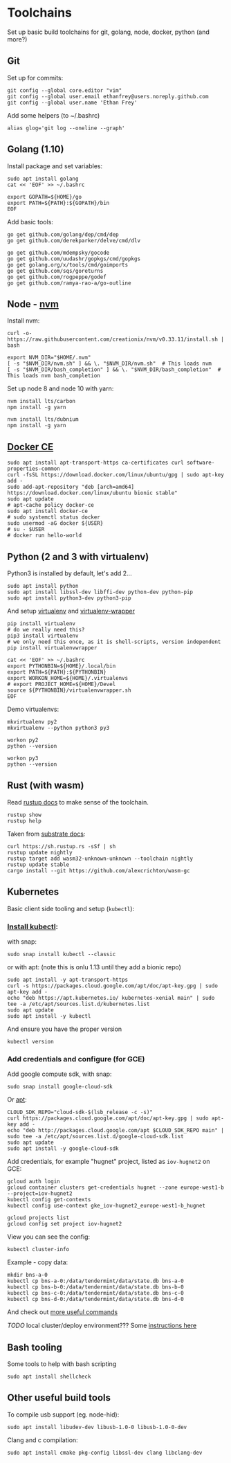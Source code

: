 # Toolchains

Set up basic build toolchains for git, golang, node, docker, python (and more?)

## Git

Set up for commits:

```shell
git config --global core.editor "vim"
git config --global user.email ethanfrey@users.noreply.github.com
git config --global user.name 'Ethan Frey'
```

Add some helpers (to ~/.bashrc)

```shell
alias glog='git log --oneline --graph'
```

## Golang (1.10)

Install package and set variables:

```shell
sudo apt install golang
cat << 'EOF' >> ~/.bashrc

export GOPATH=${HOME}/go
export PATH=${PATH}:${GOPATH}/bin
EOF
```

Add basic tools:

```shell
go get github.com/golang/dep/cmd/dep
go get github.com/derekparker/delve/cmd/dlv

go get github.com/mdempsky/gocode
go get github.com/uudashr/gopkgs/cmd/gopkgs
go get golang.org/x/tools/cmd/goimports
go get github.com/sqs/goreturns
go get github.com/rogpeppe/godef
go get github.com/ramya-rao-a/go-outline
```

## Node - [nvm](https://github.com/creationix/nvm)

Install nvm:

```shell
curl -o- https://raw.githubusercontent.com/creationix/nvm/v0.33.11/install.sh | bash

export NVM_DIR="$HOME/.nvm"
[ -s "$NVM_DIR/nvm.sh" ] && \. "$NVM_DIR/nvm.sh"  # This loads nvm
[ -s "$NVM_DIR/bash_completion" ] && \. "$NVM_DIR/bash_completion"  # This loads nvm bash_completion
```

Set up node 8 and node 10 with yarn:

```shell
nvm install lts/carbon
npm install -g yarn

nvm install lts/dubnium
npm install -g yarn
```

## [Docker CE](https://www.digitalocean.com/community/tutorials/how-to-install-and-use-docker-on-ubuntu-18-04)

```shell
sudo apt install apt-transport-https ca-certificates curl software-properties-common
curl -fsSL https://download.docker.com/linux/ubuntu/gpg | sudo apt-key add -
sudo add-apt-repository "deb [arch=amd64] https://download.docker.com/linux/ubuntu bionic stable"
sudo apt update
# apt-cache policy docker-ce
sudo apt install docker-ce
# sudo systemctl status docker
sudo usermod -aG docker ${USER}
# su - $USER
# docker run hello-world
```


## Python (2 and 3 with virtualenv)

Python3 is installed by default, let's add 2...

```shell
sudo apt install python 
sudo apt install libssl-dev libffi-dev python-dev python-pip
sudo apt install python3-dev python3-pip
```

And setup [virtualenv](https://virtualenv.pypa.io/en/latest/installation/)
and [virtualenv-wrapper](https://virtualenvwrapper.readthedocs.io/en/latest/)

```shell
pip install virtualenv
# do we really need this?
pip3 install virtualenv
# we only need this once, as it is shell-scripts, version independent
pip install virtualenvwrapper

cat << 'EOF' >> ~/.bashrc
export PYTHONBIN=${HOME}/.local/bin
export PATH=${PATH}:${PYTHONBIN}
export WORKON_HOME=${HOME}/.virtualenvs
# export PROJECT_HOME=${HOME}/Devel
source ${PYTHONBIN}/virtualenvwrapper.sh
EOF
```

Demo virtualenvs:

```shell
mkvirtualenv py2
mkvirtualenv --python python3 py3

workon py2
python --version

workon py3
python --version
```

## Rust (with wasm)

Read [rustup docs](https://github.com/rust-lang/rustup.rs/blob/master/README.md) to make sense of the toolchain.

```shell
rustup show
rustup help
```

Taken from [substrate docs](https://github.com/paritytech/substrate#6-building):

```shell
curl https://sh.rustup.rs -sSf | sh
rustup update nightly
rustup target add wasm32-unknown-unknown --toolchain nightly
rustup update stable
cargo install --git https://github.com/alexcrichton/wasm-gc
```

## Kubernetes

Basic client side tooling and setup (`kubectl`):

### [Install kubectl](https://kubernetes.io/docs/tasks/tools/install-kubectl/):

with snap:

```shell
sudo snap install kubectl --classic
```

or with apt: (note this is onlu 1.13 until they add a bionic repo)

```shell
sudo apt install -y apt-transport-https
curl -s https://packages.cloud.google.com/apt/doc/apt-key.gpg | sudo apt-key add -
echo "deb https://apt.kubernetes.io/ kubernetes-xenial main" | sudo tee -a /etc/apt/sources.list.d/kubernetes.list
sudo apt update
sudo apt install -y kubectl
```

And ensure you have the proper version

```shell
kubectl version
```

### Add credentials and configure (for GCE)

Add google compute sdk, with snap:

```shell
sudo snap install google-cloud-sdk
```

Or [apt](https://cloud.google.com/sdk/docs/downloads-apt-get):

```shell
CLOUD_SDK_REPO="cloud-sdk-$(lsb_release -c -s)"
curl https://packages.cloud.google.com/apt/doc/apt-key.gpg | sudo apt-key add -
echo "deb http://packages.cloud.google.com/apt $CLOUD_SDK_REPO main" | sudo tee -a /etc/apt/sources.list.d/google-cloud-sdk.list
sudo apt update
sudo apt install -y google-cloud-sdk
```

Add credentials, for example "hugnet" project, listed as `iov-hugnet2` on GCE:

```shell
gcloud auth login
gcloud container clusters get-credentials hugnet --zone europe-west1-b --project=iov-hugnet2
kubectl config get-contexts
kubectl config use-context gke_iov-hugnet2_europe-west1-b_hugnet

gcloud projects list
gcloud config set project iov-hugnet2
```

View you can see the config:

```shell
kubectl cluster-info
```

Example - copy data:

```shell
mkdir bns-a-0
kubectl cp bns-a-0:/data/tendermint/data/state.db bns-a-0
kubectl cp bns-b-0:/data/tendermint/data/state.db bns-b-0
kubectl cp bns-c-0:/data/tendermint/data/state.db bns-c-0
kubectl cp bns-d-0:/data/tendermint/data/state.db bns-d-0
```

And check out [more useful commands](https://kubernetes.io/docs/reference/kubectl/cheatsheet/)

*TODO* local cluster/deploy environment???
Some [instructions here](https://linuxconfig.org/how-to-install-kubernetes-on-ubuntu-18-04-bionic-beaver-linux)

## Bash tooling

Some tools to help with bash scripting

```shell
sudo apt install shellcheck
```

## Other useful build tools

To compile usb support (eg. node-hid):

```shell
sudo apt install libudev-dev libusb-1.0-0 libusb-1.0-0-dev
```

Clang and c compilation:

```shell
sudo apt install cmake pkg-config libssl-dev clang libclang-dev
```
